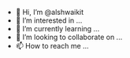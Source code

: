 - 👋 Hi, I’m @alshwaikit
- 👀 I’m interested in ...
- 🌱 I’m currently learning ...
- 💞️ I’m looking to collaborate on ...
- 📫 How to reach me ...

<!---
alshwaikit/alshwaikit is a ✨ special ✨ repository because its `README.md` (this file) appears on your GitHub profile.
You can click the Preview link to take a look at your changes.
--->
